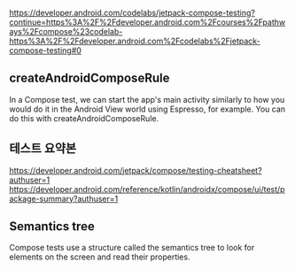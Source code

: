 https://developer.android.com/codelabs/jetpack-compose-testing?continue=https%3A%2F%2Fdeveloper.android.com%2Fcourses%2Fpathways%2Fcompose%23codelab-https%3A%2F%2Fdeveloper.android.com%2Fcodelabs%2Fjetpack-compose-testing#0

## createAndroidComposeRule
In a Compose test, we can start the app's main activity similarly to how you would do it in the Android View world using Espresso, 
for example. You can do this with createAndroidComposeRule.

## 테스트 요약본
https://developer.android.com/jetpack/compose/testing-cheatsheet?authuser=1
https://developer.android.com/reference/kotlin/androidx/compose/ui/test/package-summary?authuser=1


## Semantics tree
Compose tests use a structure called the semantics tree to look for elements on the screen and read their properties.

